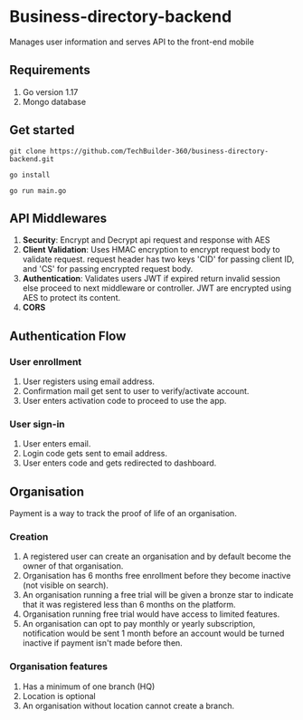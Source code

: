# Business-directory-backend
Manages user information and serves API to the front-end mobile

## Requirements
1. Go version 1.17
2. Mongo database

## Get started
`git clone https://github.com/TechBuilder-360/business-directory-backend.git`

`go install`

`go run main.go`

## API Middlewares
1. **Security**: Encrypt and Decrypt api request and response with AES
2. **Client Validation**: Uses HMAC encryption to encrypt request body to validate request. request header has two keys 'CID' for passing client ID, and 'CS' for passing encrypted request body.
3. **Authentication**: Validates users JWT if expired return invalid session else proceed to next middleware or controller. JWT are encrypted using AES to protect its content. 
4. **CORS**

## Authentication Flow

### User enrollment
1. User registers using email address.
2. Confirmation mail get sent to user to verify/activate account.
3. User enters activation code to proceed to use the app.

### User sign-in
1. User enters email.
2. Login code gets sent to email address.
3. User enters code and gets redirected to dashboard.

## Organisation 
Payment is a way to track the proof of life of an organisation. 
### Creation 
1. A registered user can create an organisation and by default become the owner of that organisation.
2. Organisation has 6 months free enrollment before they become inactive (not visible on search).
3. An organisation running a free trial will be given a bronze star to indicate that it was registered less than 6 months on the platform.
4. Organisation running free trial would have access to limited features.
5. An organisation can opt to pay monthly or yearly subscription, notification would be sent 1 month before an account would be turned inactive if payment isn't made before then.

### Organisation features
1. Has a minimum of one branch (HQ)
2. Location is optional
3. An organisation without location cannot create a branch.